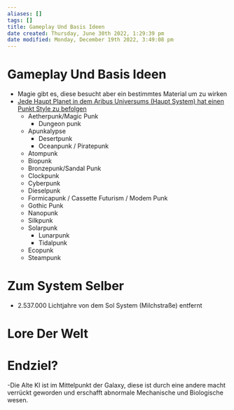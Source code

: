 ```yaml
---
aliases: []
tags: []
title: Gameplay Und Basis Ideen
date created: Thursday, June 30th 2022, 1:29:39 pm
date modified: Monday, December 19th 2022, 3:49:08 pm
---
```


# Gameplay Und Basis Ideen

 - Magie gibt es, diese besucht aber ein bestimmtes Material um zu wirken
- [Jede Haupt Planet in dem Aribus Universums (Haupt System) hat einen Punkt Style zu befolgen](https://sorcereroftea.com/punkpunk-a-to-z-of-punk-genres/ "https://sorcereroftea.com/punkpunk-a-to-z-of-punk-genres/")
	- Aetherpunk/Magic Punk
		- Dungeon punk
	- Apunkalypse
		- Desertpunk
		- Oceanpunk / Piratepunk
	- Atompunk
	- Biopunk
	- Bronzepunk/Sandal Punk
	- Clockpunk
	- Cyberpunk
	- Dieselpunk
	- Formicapunk / Cassette Futurism / Modem Punk
	- Gothic Punk
	- Nanopunk
	- Silkpunk
	- Solarpunk
		- Lunarpunk
		- Tidalpunk
	- Ecopunk
	- Steampunk

# Zum System Selber

- 2.537.000 Lichtjahre von dem Sol System (Milchstraße) entfernt

# Lore Der Welt

# Endziel?

-Die Alte KI ist im Mittelpunkt der Galaxy, diese ist durch eine andere macht verrückt geworden und erschafft abnormale Mechanische und Biologische wesen.
